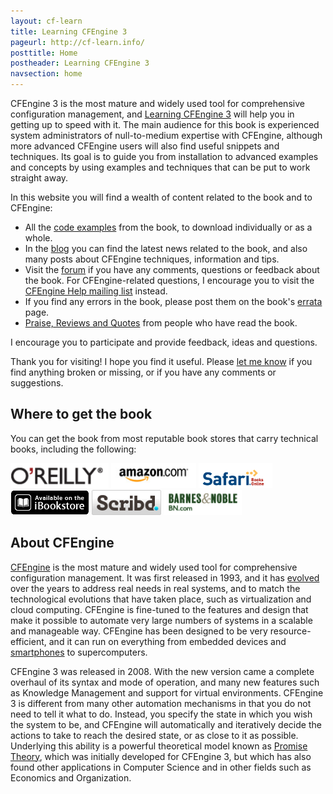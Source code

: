 ```yaml
---
layout: cf-learn
title: Learning CFEngine 3
pageurl: http://cf-learn.info/
posttitle: Home
postheader: Learning CFEngine 3
navsection: home
---
```


CFEngine 3 is the most mature and widely used tool for comprehensive
configuration management, and [Learning CFEngine
3](http://shop.oreilly.com/product/0636920022022.do) will help you in
getting up to speed with it. The main audience for this book is
experienced system administrators of null-to-medium expertise with
CFEngine, although more advanced CFEngine users will also find useful
snippets and techniques. Its goal is to guide you from installation to
advanced examples and concepts by using examples and techniques that
can be put to work straight away.

In this website you will find a wealth of content related to the book
and to CFEngine:

* All the [code examples](/code.html) from the book, to download
  individually or as a whole.
* In the [blog](http://blog.cf-learn.info/) you can find the latest
  news related to the book, and also many posts about CFEngine
  techniques, information and tips.
* Visit the [forum](/discussion.html) if you have any comments,
  questions or feedback about the book. For CFEngine-related questions,
  I encourage you to visit the
  [CFEngine Help mailing list](https://groups.google.com/forum/#!forum/help-cfengine) instead.
* If you find any errors in the book, please post them on the book's
  [errata](http://oreilly.com/catalog/errata.csp?isbn=0636920022022)
  page.
* [Praise, Reviews and Quotes](/reviews.html) from people who have
  read the book.

I encourage you to participate and provide feedback, ideas and
questions.

Thank you for visiting! I hope you find it useful. Please [let me
know](http://cf-learn.info/contact.html) if you find anything broken
or missing, or if you have any comments or suggestions.

## Where to get the book

You can get the book from most reputable book stores that carry
technical books, including the following:

 <a href="http://shop.oreilly.com/product/0636920022022.do" rel="external"><img height="40" src="images/oreilly_logo.gif"></a>
 <a href="http://www.amazon.com/Learning-CFEngine-3-Diego-Zamboni/dp/1449312209" rel="external"><img height="40" src="images/amazon_logo.jpg"></a>
 <a href="http://my.safaribooksonline.com/book/-/9781449334536" rel="external"><img height="40" src="images/safaribooks_logo.gif"></a>
 <a href="http://itunes.apple.com/us/book/learning-cfengine-3/id512985130?mt=11" rel="external"><img height="40" src="images/ibookstore_logo.gif"></a>
 <a href="http://www.scribd.com/doc/86724081/Learning-CFEngine-3-Automated-system-administration-for-sites-of-any-size" rel="external"><img height="40" src="images/scribd_logo.gif"></a>
 <a href="http://www.barnesandnoble.com/w/learning-cfengine-3-diego-martin-zamboni/1107145564" rel="external"><img height="40" src="images/bn_logo.png"></a>
<p/>


## About CFEngine

[CFEngine](http://cfengine.com/) is the most mature and widely used
tool for comprehensive configuration management. It was first released
in 1993, and it has [evolved](https://cfengine.com/company) over the
years to address real needs in real systems, and to match the
technological evolutions that have taken place, such as virtualization
and cloud computing. CFEngine is fine-tuned to the features and design
that make it possible to automate very large numbers of systems in a
scalable and manageable way. CFEngine has been designed to be very
resource-efficient, and it can run on everything from embedded devices
and [smartphones](http://www.cfengine.com/demos/cfengine-android) to
supercomputers.

CFEngine 3 was released in 2008. With the new version came a complete
overhaul of its syntax and mode of operation, and many new features
such as Knowledge Management and support for virtual
environments. CFEngine 3 is different from many other automation
mechanisms in that you do not need to tell it what to do. Instead, you
specify the state in which you wish the system to be, and CFEngine
will automatically and iteratively decide the actions to take to reach
the desired state, or as close to it as possible. Underlying this
ability is a powerful theoretical model known as [Promise
Theory](http://research.iu.hio.no/promises.php), which was initially
developed for CFEngine 3, but which has also found other applications
in Computer Science and in other fields such as Economics and
Organization.
